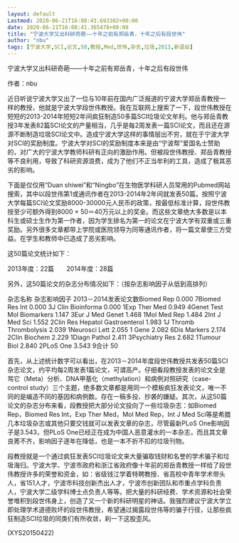 ```yaml
---
layout: default
Lastmod: 2020-06-21T16:08:43.693302+00:00
date: 2020-06-21T16:08:41.365478+00:00
title: "宁波大学又出科研奇葩——十年之前有郑岳青，十年之后有段世伟"
author: "nbu"
tags: [宁波大学,SCI,论文,50,教授,Med,世伟,杂志,垃圾,2013,新语丝]
---
```


宁波大学又出科研奇葩——十年之前有郑岳青，十年之后有段世伟

作者：nbu

近日听说宁波大学又出了一位与10年前在国内广泛报道的宁波大学郑岳青教授一样的教授，他就是宁波大学段世伟教授。我在互联网上搜索了一下，段世伟教授在短短的2013-2014年短短2年间疯狂制造50多篇SCI垃圾论文牟利。他与郑岳青教授3年发表82篇SCI论文的产量相当，几乎是每2周发表一篇SCI论文，而且还在源源不断制造垃圾SCI论文中。造成宁波大学这样的事情层出不穷，就在于宁波大学对SCI的奖励制度。宁波大学对SCI的奖励制度本来是由“宁波帮”爱国名士赞助的，对广大的宁波大学教师科研有正向的激励作用。但被段世伟教授、郑岳青教授等不良利用，导致了科研资源浪费，成为了他们不正当牟利的工具，造成了极其恶劣的影响。

下面是仅仅用“Duan shiwei”和“Ningbo”在生物医学科研人员常用的Pubmed网站搜索，其中以段世伟第1或通讯作者在2013-2014年2年间就发表50篇。按照宁波大学每篇SCI论文奖励8000-30000元人民币的政策，按最低标准计算，段世伟教授至少可额外得到8000 × 50＝40万元以上的奖金。而这些文章绝大多数是以本科生或硕士生作为第一作者，因为学生排名为第一的论文在宁波大学有双重或三重奖励。另外很多文章都带上学院或医院领导为同等通讯作者，将一篇文章使三方受益。在学生和教师中已造成了恶劣影响。

这50篇论文统计如下：

2013年度：22篇　　2014年度：28篇

另外，这50篇论文的杂志分布情况如下：（按杂志影响因子从低到高排列）

杂志名称 杂志影响因子 2013－2014发表论文数Biomed Rep 0.000 7Biomed Res Int 0.000 3J Clin Bioinforma 0.000 1Exp Ther Med 0.949 4Genet Test Mol Biomarkers 1.147 3Eur J Med Genet 1.468 1Mol Med Rep 1.484 2Int J Med Sci 1.552 2Clin Res Hepatol Gastroenterol 1.983 1J Thromb Thrombolysis 2.039 1Neurosci Lett 2.055 1 Gene 2.082 6Dis Markers 2.174 2Clin Biochem 2.229 1Diagn Pathol 2.411 3Psychiatry Res 2.682 1Tumour Biol 2.840 2PLoS One 3.543 9合计  50

首先，从上述统计数字可以看出，在2013－2014年度段世伟教授共发表50篇SCI杂志论文，约平均每2周发表1篇论文，可谓高产。仔细看段教授发表的论文全是骂它（Meta）分析、DNA甲基化（methylation）和病例对照研究（case-control study）三个主题，绝多数文章都是用同一个模板疯狂发表论文，唯一不同的是编造不同的基因和病例数。存在一稿多投、抄袭的嫌疑。其次，从这50篇论文的杂志分布来看，段教授把大部分论文投向了一些垃圾杂志：如Biomed Rep，Biomed Res Int，Exp Ther Med，Mol Med Rep，Int J Med Sci等是希腊几本垃圾杂志或其他只要交钱就可以发表文章的杂志，尽管最新PLoS One影响因子是3.543，但PLoS One已经正在成为中国人恶意灌水的一本杂志，而且其文章良莠不齐，影响因子逐年在降低，也是一本不折不扣的垃圾刊物。

段教授就是一个通过疯狂发表SCI垃圾论文来大量骗取钱财和名誉的学术骗子和垃圾海归。宁波大学、宁波市政府和浙江省政府像十年前的郑岳青教授一样给了段世伟教授许多的荣誉和资金，如：省级钱江学着特聘教授、省高校中青年学术带头人，省151人才，宁波市科技创新杰出人才，宁波市创新团队和市重点学科负责人，宁波大学二级学科博士点负责人等等。把大量的科研经费、学术资源和社会荣誉堆积到段世伟身上，创造了又一个新的科研明星的神话。我强烈建议宁波大学立即处理学术道德败坏的段世伟教授，希望通过揭露段世伟等的骗子行径，让那些疯狂制造SCI垃圾的同类们有所收敛，刹一下这股歪风。

(XYS20150422)


